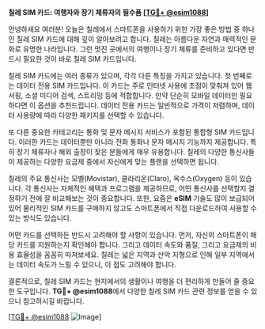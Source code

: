 **칠레 SIM 카드: 여행자와 장기 체류자의 필수품 [[TG💪+ @esim1088](https://t.me/s/esim1088)]**

안녕하세요 여러분! 오늘은 칠레에서 스마트폰을 사용하기 위한 가장 좋은 방법 중 하나인 칠레 SIM 카드에 대해 깊이 알아보려고 합니다. 칠레는 아름다운 자연과 매력적인 문화로 유명한 나라입니다. 그런 멋진 곳에서의 여행이나 장기 체류를 준비하고 있다면 반드시 필요한 것이 바로 칠레 SIM 카드입니다.

칠레 SIM 카드에는 여러 종류가 있으며, 각각 다른 특징을 가지고 있습니다. 첫 번째로는 데이터 전용 SIM 카드입니다. 이 카드는 주로 인터넷 사용에 초점이 맞춰져 있어 웹 서핑, 소셜 미디어 검색, 스트리밍 등에 적합합니다. 만약 단순히 모바일 데이터만 필요하다면 이 옵션을 추천드립니다. 데이터 전용 카드는 일반적으로 가격이 저렴하며, 데이터 사용량에 따라 다양한 패키지를 선택할 수 있습니다.

또 다른 중요한 카테고리는 통화 및 문자 메시지 서비스가 포함된 통합형 SIM 카드입니다. 이러한 카드는 데이터뿐만 아니라 전화 통화나 문자 메시지 기능까지 제공합니다. 특히 장기 체류자나 해외 출장이 잦은 분들에게 매우 유용합니다. 칠레의 다양한 통신사들이 제공하는 다양한 요금제 중에서 자신에게 맞는 플랜을 선택하면 됩니다.

칠레의 주요 통신사는 모벨(Movistar), 클라리온(Claro), 옥수스(Oxygen) 등이 있습니다. 각 통신사는 자체적인 혜택과 프로그램을 제공하므로, 어떤 통신사를 선택할지 결정하기 전에 잘 비교해보는 것이 중요합니다. 또한, 요즘은 **eSIM** 기술도 많이 보급되어 있어 물리적인 SIM 카드를 구매하지 않고도 스마트폰에서 직접 다운로드하여 사용할 수 있는 방식도 있습니다.

어떤 카드를 선택하든 반드시 고려해야 할 사항이 있습니다. 먼저, 자신의 스마트폰이 해당 카드를 지원하는지 확인해야 합니다. 그리고 데이터 속도와 품질, 그리고 요금제의 비용 효율성을 꼼꼼히 따져보세요. 칠레는 넓은 지역과 산악 지형으로 인해 일부 지역에서는 데이터 속도가 느릴 수 있으니, 이 점도 고려해야 합니다.

결론적으로, 칠레 SIM 카드는 현지에서의 생활이나 여행을 더 편리하게 만들어 줄 중요한 도구입니다. **TG💪+ @esim1088**에서 다양한 칠레 SIM 카드 관련 정보를 얻을 수 있으니 참고하시길 바랍니다.

[[TG💪+ @esim1088](https://t.me/s/esim1088) ![Image](https://i.postimg.cc/Y0z9fWf4/image.png)]